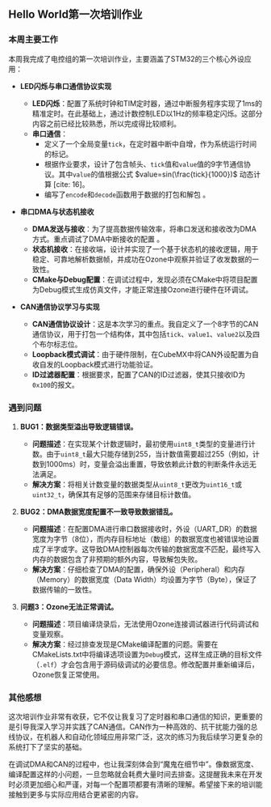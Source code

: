 Hello World第一次培训作业
---

### **本周主要工作**

本周我完成了电控组的第一次培训作业，主要涵盖了STM32的三个核心外设应用：

* **LED闪烁与串口通信协议实现**
    * **LED闪烁**：配置了系统时钟和TIM定时器，通过中断服务程序实现了1ms的精准定时。在此基础上，通过计数控制LED以1Hz的频率稳定闪烁。这部分内容之前已经比较熟悉，所以完成得比较顺利。
    * **串口通信**：
        * 定义了一个全局变量`tick`，在定时器中断中自增，作为系统运行时间的标记。
        * 根据作业要求，设计了包含帧头、`tick`值和`value`值的9字节通信协议。其中`value`的值根据公式 $value=sin(\frac{tick}{1000})$ 动态计算 [cite: 16]。
        * 编写了`encode`和`decode`函数用于数据的打包和解包 。

* **串口DMA与状态机接收**
    * **DMA发送与接收**：为了提高数据传输效率，将串口发送和接收改为DMA方式。重点调试了DMA中断接收的配置 。
    * **状态机接收**：在接收端，设计并实现了一个基于状态机的接收逻辑，用于稳定、可靠地解析数据帧，并成功在Ozone中观察并验证了收发数据的一致性。
    * **CMake与Debug配置**：在调试过程中，发现必须在CMake中将项目配置为Debug模式生成仿真文件，才能正常连接Ozone进行硬件在环调试。

* **CAN通信协议学习与实现**
    * **CAN通信协议设计**：这是本次学习的重点。我自定义了一个8字节的CAN通信协议，用于打包一个结构体，其中包括`tick`、`value1`、`value2`以及四个布尔标志位。
    * **Loopback模式调试**：由于硬件限制，在CubeMX中将CAN外设配置为自收自发的Loopback模式进行功能验证。
    * **ID过滤器配置**：根据要求，配置了CAN的ID过滤器，使其只接收ID为`0x100`的报文。

### **遇到问题**

1.  **BUG1：数据类型溢出导致逻辑错误。**
    * **问题描述**：在实现某个计数逻辑时，最初使用`uint8_t`类型的变量进行计数。由于`uint8_t`最大只能存储到255，当计数值需要超过255（例如，计数到1000ms）时，变量会溢出重置，导致依赖此计数的判断条件永远无法满足。
    * **解决方案**：将相关计数变量的数据类型从`uint8_t`更改为`uint16_t`或`uint32_t`，确保其有足够的范围来存储目标计数值。

2.  **BUG2：DMA数据宽度配置不一致导致数据错乱。**
    * **问题描述**：在配置DMA进行串口数据接收时，外设（UART_DR）的数据宽度为字节（8位），而内存目标地址（数组）的数据宽度也被错误地设置成了半字或字。这导致DMA控制器每次传输的数据宽度不匹配，最终写入内存的数据包含了非预期的额外内容，导致解包失败。
    * **解决方案**：仔细检查了DMA的配置，确保外设（Peripheral）和内存（Memory）的数据宽度（Data Width）均设置为字节（Byte），保证了数据传输的一致性。

3.  **问题3：Ozone无法正常调试。**
    * **问题描述**：项目编译烧录后，无法使用Ozone连接调试器进行代码调试和变量观察。
    * **解决方案**：经过排查发现是CMake编译配置的问题。需要在CMakeLists.txt中将编译选项设置为`Debug`模式，这样生成正确的目标文件（`.elf`）才会包含用于源码级调试的必要信息。修改配置并重新编译后，Ozone恢复正常使用。

### **其他感想**

这次培训作业非常有收获，它不仅让我复习了定时器和串口通信的知识，更重要的是引导我深入学习并实践了CAN通信。CAN作为一种高效的、抗干扰能力强的总线协议，在机器人和自动化领域应用非常广泛，这次的练习为我后续学习更复杂的系统打下了坚实的基础。

在调试DMA和CAN的过程中，也让我深刻体会到“魔鬼在细节中”。像数据宽度、编译配置这样的小问题，一旦忽略就会耗费大量时间去排查。这提醒我未来在开发时必须更加细心和严谨，对每一个配置项都要有清晰的理解。希望接下来的培训能接触到更多与实际应用结合更紧密的内容。